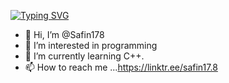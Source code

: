 [![Typing SVG](https://readme-typing-svg.demolab.com?font=Comfortaa&size=26&pause=1000&width=435&lines=Sailing+against++the+wind+.+.+.+)](https://git.io/typing-svg)

- 👋 Hi, I’m @Safin178
- 👀 I’m interested in programming 
- 🌱 I’m currently learning C++.
- 📫 How to reach me ...https://linktr.ee/safin17.8

<!---
Safin178/Safin178 is a ✨ special ✨ repository because its `README.md` (this file) appears on your GitHub profile.
You can click the Preview link to take a look at your changes.
--->
